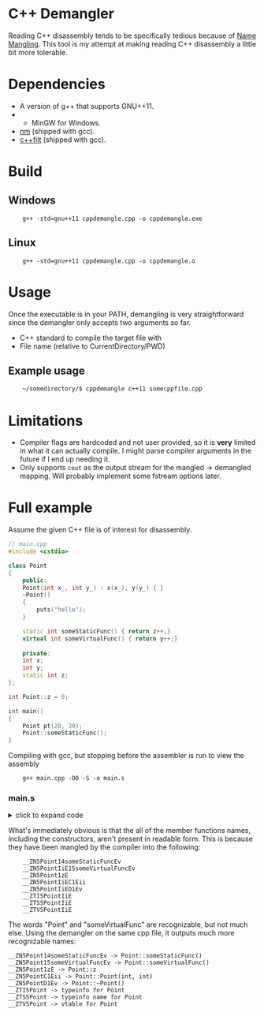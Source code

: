 # C++ Demangler
Reading C++ disassembly tends to be specifically tedious because of [Name Mangling](https://en.wikipedia.org/wiki/Name_mangling). This
tool is my attempt at making reading C++ disassembly a little bit more tolerable.

# Dependencies
- A version of g++ that supports GNU++11.
- - MinGW for Windows.
- [nm](https://sourceware.org/binutils/docs/binutils/nm.html) (shipped with gcc).
- [c++filt](https://sourceware.org/binutils/docs/binutils/c_002b_002bfilt.html) (shipped with gcc).

# Build
## Windows
```
    g++ -std=gnu++11 cppdemangle.cpp -o cppdemangle.exe
```

## Linux
```
    g++ -std=gnu++11 cppdemangle.cpp -o cppdemangle.o
```

# Usage
Once the executable is in your PATH, demangling is very straightforward since the demangler only accepts two arguments so far.
- C++ standard to compile the target file with
- File name (relative to CurrentDirectory/PWD)

## Example usage
```bash
    ~/somedirectory/$ cppdemangle c++11 somecppfile.cpp
```
# Limitations
- Compiler flags are hardcoded and not user provided, so it is **very** limited in what it can actually compile. I might 
    parse compiler arguments in the future if I end up needing it. 
- Only supports `cout` as the output stream for the mangled -> demangled mapping. Will probably implement some fstream options later.

# Full example
Assume the given C++ file is of interest for disassembly.
```cpp
// main.cpp
#include <cstdio>

class Point
{
    public:    
    Point(int x_, int y_) : x(x_), y(y_) { }
    ~Point()
    {
        puts("hello");
    }

    static int someStaticFunc() { return z++;}
    virtual int someVirtualFunc() { return y++;}
    
    private:
    int x;
    int y;
    static int z;
};

int Point::z = 0;

int main()
{
    Point pt(20, 30);
    Point::someStaticFunc();
}
```
Compiling with gcc, but stopping before the assembler is run to view the assembly
```
    g++ main.cpp -O0 -S -o main.s
```
### main.s
<details>
    <summary>click to expand code</summary>

    ```assembly

        .file	"main.cpp"
        .section	.text$_ZN5PointC1Eii,"x"
        .linkonce discard
        .align 2
        .globl	__ZN5PointC1Eii
        .def	__ZN5PointC1Eii;	.scl	2;	.type	32;	.endef
    __ZN5PointC1Eii:
    LFB14:
        .cfi_startproc
        pushl	%ebp	 #
        .cfi_def_cfa_offset 8
        .cfi_offset 5, -8
        movl	%esp, %ebp	 #,
        .cfi_def_cfa_register 5
        subl	$4, %esp	 #,
        movl	%ecx, -4(%ebp)	 # this, this
        movl	$__ZTV5Point+8, %edx	 #, _4
        movl	-4(%ebp), %eax	 # this, tmp88
        movl	%edx, (%eax)	 # _4, this_2(D)->_vptr.Point
        movl	-4(%ebp), %eax	 # this, tmp89
        movl	8(%ebp), %edx	 # x_, tmp90
        movl	%edx, 4(%eax)	 # tmp90, this_2(D)->x
        movl	-4(%ebp), %eax	 # this, tmp91
        movl	12(%ebp), %edx	 # y_, tmp92
        movl	%edx, 8(%eax)	 # tmp92, this_2(D)->y
        nop
        leave
        .cfi_restore 5
        .cfi_def_cfa 4, 4
        ret	$8	 #
        .cfi_endproc
    LFE14:
        .section .rdata,"dr"
    LC0:
        .ascii "hello\0"
        .section	.text$_ZN5PointD1Ev,"x"
        .linkonce discard
        .align 2
        .globl	__ZN5PointD1Ev
        .def	__ZN5PointD1Ev;	.scl	2;	.type	32;	.endef
    __ZN5PointD1Ev:
    LFB17:
        .cfi_startproc
        pushl	%ebp	 #
        .cfi_def_cfa_offset 8
        .cfi_offset 5, -8
        movl	%esp, %ebp	 #,
        .cfi_def_cfa_register 5
        subl	$40, %esp	 #,
        movl	%ecx, -12(%ebp)	 # this, this
        movl	$__ZTV5Point+8, %edx	 #, _1
        movl	-12(%ebp), %eax	 # this, tmp88
        movl	%edx, (%eax)	 # _1, this_3(D)->_vptr.Point
        movl	$LC0, (%esp)	 #,
        call	_puts	 #
        nop
        leave
        .cfi_restore 5
        .cfi_def_cfa 4, 4
        ret
        .cfi_endproc
    LFE17:
        .section	.text$_ZN5Point14someStaticFuncEv,"x"
        .linkonce discard
        .globl	__ZN5Point14someStaticFuncEv
        .def	__ZN5Point14someStaticFuncEv;	.scl	2;	.type	32;	.endef
    __ZN5Point14someStaticFuncEv:
    LFB18:
        .cfi_startproc
        pushl	%ebp	 #
        .cfi_def_cfa_offset 8
        .cfi_offset 5, -8
        movl	%esp, %ebp	 #,
        .cfi_def_cfa_register 5
        movl	__ZN5Point1zE, %eax	 # z, z.0_2
        leal	1(%eax), %edx	 #, _4
        movl	%edx, __ZN5Point1zE	 # _4, z
        popl	%ebp	 #
        .cfi_restore 5
        .cfi_def_cfa 4, 4
        ret
        .cfi_endproc
    LFE18:
        .section	.text$_ZN5Point15someVirtualFuncEv,"x"
        .linkonce discard
        .align 2
        .globl	__ZN5Point15someVirtualFuncEv
        .def	__ZN5Point15someVirtualFuncEv;	.scl	2;	.type	32;	.endef
    __ZN5Point15someVirtualFuncEv:
    LFB19:
        .cfi_startproc
        pushl	%ebp	 #
        .cfi_def_cfa_offset 8
        .cfi_offset 5, -8
        movl	%esp, %ebp	 #,
        .cfi_def_cfa_register 5
        subl	$4, %esp	 #,
        movl	%ecx, -4(%ebp)	 # this, this
        movl	-4(%ebp), %eax	 # this, tmp90
        movl	8(%eax), %eax	 # this_2(D)->y, _3
        leal	1(%eax), %ecx	 #, _5
        movl	-4(%ebp), %edx	 # this, tmp91
        movl	%ecx, 8(%edx)	 # _5, this_2(D)->y
        leave
        .cfi_restore 5
        .cfi_def_cfa 4, 4
        ret
        .cfi_endproc
    LFE19:
        .globl	__ZN5Point1zE
        .bss
        .align 4
    __ZN5Point1zE:
        .space 4
        .def	___main;	.scl	2;	.type	32;	.endef
        .text
        .globl	_main
        .def	_main;	.scl	2;	.type	32;	.endef
    _main:
    LFB20:
        .cfi_startproc
        leal	4(%esp), %ecx	 #,
        .cfi_def_cfa 1, 0
        andl	$-16, %esp	 #,
        pushl	-4(%ecx)	 #
        pushl	%ebp	 #
        .cfi_escape 0x10,0x5,0x2,0x75,0
        movl	%esp, %ebp	 #,
        pushl	%ecx	 #
        .cfi_escape 0xf,0x3,0x75,0x7c,0x6
        subl	$36, %esp	 #,
        call	___main	 #
        leal	-20(%ebp), %eax	 #, tmp89
        movl	$30, 4(%esp)	 #,
        movl	$20, (%esp)	 #,
        movl	%eax, %ecx	 # tmp89,
        call	__ZN5PointC1Eii	 #
        subl	$8, %esp	 #,
        call	__ZN5Point14someStaticFuncEv	 #
        leal	-20(%ebp), %eax	 #, tmp90
        movl	%eax, %ecx	 # tmp90,
        call	__ZN5PointD1Ev	 #
        movl	$0, %eax	 #, _6
        movl	-4(%ebp), %ecx	 #,
        .cfi_def_cfa 1, 0
        leave
        .cfi_restore 5
        leal	-4(%ecx), %esp	 #,
        .cfi_def_cfa 4, 4
        ret
        .cfi_endproc
    LFE20:
        .globl	__ZTV5Point
        .section	.rdata$_ZTV5Point,"dr"
        .linkonce same_size
        .align 4
    __ZTV5Point:
        .long	0
        .long	__ZTI5Point
        .long	__ZN5Point15someVirtualFuncEv
        .globl	__ZTI5Point
        .section	.rdata$_ZTI5Point,"dr"
        .linkonce same_size
        .align 4
    __ZTI5Point:
    # <anonymous>:
    # <anonymous>:
        .long	__ZTVN10__cxxabiv117__class_type_infoE+8
    # <anonymous>:
        .long	__ZTS5Point
        .globl	__ZTS5Point
        .section	.rdata$_ZTS5Point,"dr"
        .linkonce same_size
        .align 4
    __ZTS5Point:
        .ascii "5Point\0"
        .ident	"GCC: (MinGW.org GCC-6.3.0-1) 6.3.0"
        .def	_puts;	.scl	2;	.type	32;	.endef

    ```
</details>

What's immediately obvious is that the all of the member functions names, including the constructors, aren't present in readable form. This is because they have been mangled by the compiler into the following:
```
    __ZN5Point14someStaticFuncEv
    __ZN5PointIiE15someVirtualFuncEv
    __ZN5Point1zE
    __ZN5PointIiEC1Eii
    __ZN5PointIiED1Ev
    __ZTI5PointIiE
    __ZTS5PointIiE
    __ZTV5PointIiE
```
The words "Point" and "someVirtualFunc" are recognizable, but not much else. Using the demangler on the same cpp file, it outputs much more recognizable names:
```
__ZN5Point14someStaticFuncEv -> Point::someStaticFunc()
__ZN5Point15someVirtualFuncEv -> Point::someVirtualFunc()
__ZN5Point1zE -> Point::z
__ZN5PointC1Eii -> Point::Point(int, int)
__ZN5PointD1Ev -> Point::~Point()
__ZTI5Point -> typeinfo for Point
__ZTS5Point -> typeinfo name for Point
__ZTV5Point -> vtable for Point
```
